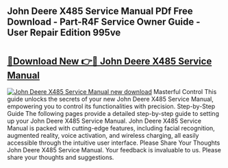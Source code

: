 ## John Deere X485 Service Manual PDf Free Download - Part-R4F Service Owner Guide - User Repair Edition 995ve

# <h2><a href="http://bc94878.oget.top/?id=John+Deere+X485+Service+Manual">🔗Download New 👉🔴 John Deere X485 Service Manual</a></h2>

[![John Deere X485 Service Manual new download](https://i.imgur.com/5g1atiW.png)](http://bc94878.oget.top/?id=John+Deere+X485+Service+Manual)
Masterful Control This guide unlocks the secrets of your new John Deere X485 Service Manual, empowering you to control its functionalities with precision. Step-by-Step Guide The following pages provide a detailed step-by-step guide to setting up your John Deere X485 Service Manual. John Deere X485 Service Manual is packed with cutting-edge features, including facial recognition, augmented reality, voice activation, and wireless charging, all easily accessible through the intuitive user interface. Please Share Your Thoughts John Deere X485 Service Manual. Your feedback is invaluable to us. Please share your thoughts and suggestions.
